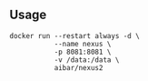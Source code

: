 ## Usage
    docker run --restart always -d \
               --name nexus \
               -p 8081:8081 \
               -v /data:/data \
               aibar/nexus2